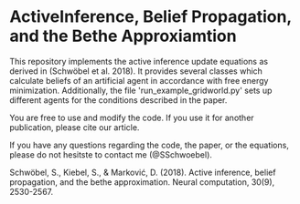 # ActiveInference, Belief Propagation, and the Bethe Approxiamtion

This repository implements the active inference update equations as derived in (Schwöbel et al. 2018). It provides several classes which calculate beliefs of an artificial agent in accordance with free energy minimization. Additionally, the file 'run_example_gridworld.py' sets up different agents for the conditions described in the paper.

You are free to use and modify the code. If you use it for another publication, please cite our article.

If you have any questions regarding the code, the paper, or the equations, please do not hesitste to contact me (@SSchwoebel).


Schwöbel, S., Kiebel, S., & Marković, D. (2018). Active inference, belief propagation, and the bethe approximation. Neural computation, 30(9), 2530-2567.
